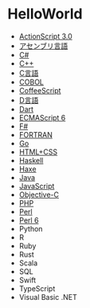# HelloWorld

* [ActionScript 3.0](https://github.com/TakashiNishimura/HelloWorld/tree/master/ActionScript/README.md)
* [アセンブリ言語](https://github.com/TakashiNishimura/HelloWorld/tree/master/Assembly/README.md)
* [C#](https://github.com/TakashiNishimura/HelloWorld/blob/master/C%23/README.md)
* [C++](https://github.com/TakashiNishimura/HelloWorld/blob/master/C%2B%2B/README.md)
* [C言語](https://github.com/TakashiNishimura/HelloWorld/blob/master/C/README.md)
* [COBOL](https://github.com/TakashiNishimura/HelloWorld/tree/master/COBOL/README.md)
* [CoffeeScript](https://github.com/TakashiNishimura/HelloWorld/blob/master/CoffeeScript/README.md)
* [D言語](https://github.com/TakashiNishimura/HelloWorld/blob/master/D/README.md)
* [Dart](https://github.com/TakashiNishimura/HelloWorld/blob/master/Dart/README.md)
* [ECMAScript 6](https://github.com/TakashiNishimura/HelloWorld/blob/master/ECMAScript6/README.md)
* [F#](https://github.com/TakashiNishimura/HelloWorld/blob/master/F%23/README.md)
* [FORTRAN](https://github.com/TakashiNishimura/HelloWorld/blob/master/FORTLAN/README.md)
* [Go](https://github.com/TakashiNishimura/HelloWorld/blob/master/Go/README.md)
* [HTML+CSS](https://github.com/TakashiNishimura/HelloWorld/blob/master/HTML/README.md)
* [Haskell](https://github.com/TakashiNishimura/HelloWorld/blob/master/Haskell/README.md)
* [Haxe](https://github.com/TakashiNishimura/HelloWorld/blob/master/Haxe/README.md)
* [Java](https://github.com/TakashiNishimura/HelloWorld/blob/master/Java/README.md)
* [JavaScript](https://github.com/TakashiNishimura/HelloWorld/blob/master/JavaScript/README.md)
* [Objective-C](https://github.com/TakashiNishimura/HelloWorld/blob/master/ObjectiveC/README.md)
* [PHP](https://github.com/TakashiNishimura/HelloWorld/blob/master/PHP/README.md)
* [Perl](https://github.com/TakashiNishimura/HelloWorld/blob/master/Perl/README.md)
* [Perl 6](https://github.com/TakashiNishimura/HelloWorld/blob/master/Perl6/README.md)
* Python
* R
* Ruby
* Rust
* Scala
* SQL
* Swift
* TypeScript
* Visual Basic .NET
